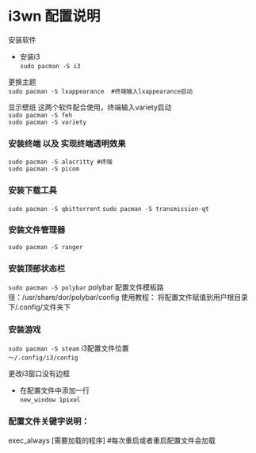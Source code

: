 
i3wn 配置说明
===========


安装软件  
- 安装i3  
`sudo pacman -S i3  `

更换主题  
`sudo pacman -S lxappearance  #终端输入lxappearance启动`  

显示壁纸 这两个软件配合使用，终端输入variety启动   
`sudo pacman -S feh`  
`sudo pacman -S variety`    

### 安装终端 以及 实现终端透明效果  
`sudo pacman -S alacritty #终端`  
`sudo pacman -S picom`  
### 安装下载工具  
`sudo pacman -S qbittorrent`
`sudo pacman -S transmission-qt`
### 安装文件管理器  
`sudo pacman -S ranger`
### 安装顶部状态栏  
`sudo pacman -S polybar`
polybar 配置文件模板路径：/usr/share/dor/polybar/config
  使用教程：
    将配置文件赋值到用户根目录下/.config/文件夹下  
### 安装游戏  
`sudo pacman -S steam`
i3配置文件位置  
`～/.config/i3/config`  

更改i3窗口没有边框  
- 在配置文件中添加一行  
`new_window 1pixel`  

### 配置文件关键字说明：  
  exec_always [需要加载的程序]  #每次重启或者重启配置文件会加载  
